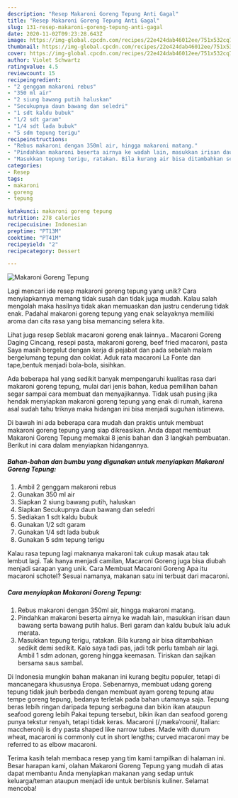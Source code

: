 ```yaml
---
description: "Resep Makaroni Goreng Tepung Anti Gagal"
title: "Resep Makaroni Goreng Tepung Anti Gagal"
slug: 131-resep-makaroni-goreng-tepung-anti-gagal
date: 2020-11-02T09:23:28.643Z
image: https://img-global.cpcdn.com/recipes/22e424dab46012ee/751x532cq70/makaroni-goreng-tepung-foto-resep-utama.jpg
thumbnail: https://img-global.cpcdn.com/recipes/22e424dab46012ee/751x532cq70/makaroni-goreng-tepung-foto-resep-utama.jpg
cover: https://img-global.cpcdn.com/recipes/22e424dab46012ee/751x532cq70/makaroni-goreng-tepung-foto-resep-utama.jpg
author: Violet Schwartz
ratingvalue: 4.5
reviewcount: 15
recipeingredient:
- "2 genggam makaroni rebus"
- "350 ml air"
- "2 siung bawang putih haluskan"
- "Secukupnya daun bawang dan seledri"
- "1 sdt kaldu bubuk"
- "1/2 sdt garam"
- "1/4 sdt lada bubuk"
- "5 sdm tepung terigu"
recipeinstructions:
- "Rebus makaroni dengan 350ml air, hingga makaroni matang."
- "Pindahkan makaroni beserta airnya ke wadah lain, masukkan irisan daun bawang serta bawang putih halus. Beri garam dan kaldu bubuk lalu aduk merata."
- "Masukkan tepung terigu, ratakan. Bila kurang air bisa ditambahkan sedikit demi sedikit. Kalo saya tadi pas, jadi tdk perlu tambah air lagi. Ambil 1 sdm adonan, goreng hingga keemasan. Tiriskan dan sajikan bersama saus sambal."
categories:
- Resep
tags:
- makaroni
- goreng
- tepung

katakunci: makaroni goreng tepung 
nutrition: 278 calories
recipecuisine: Indonesian
preptime: "PT13M"
cooktime: "PT41M"
recipeyield: "2"
recipecategory: Dessert

---
```



![Makaroni Goreng Tepung](https://img-global.cpcdn.com/recipes/22e424dab46012ee/751x532cq70/makaroni-goreng-tepung-foto-resep-utama.jpg)

Lagi mencari ide resep makaroni goreng tepung yang unik? Cara menyiapkannya memang tidak susah dan tidak juga mudah. Kalau salah mengolah maka hasilnya tidak akan memuaskan dan justru cenderung tidak enak. Padahal makaroni goreng tepung yang enak selayaknya memiliki aroma dan cita rasa yang bisa memancing selera kita.

Lihat juga resep Seblak macaroni goreng enak lainnya.. Macaroni Goreng Daging Cincang, resepi pasta, makaroni goreng, beef fried macaroni, pasta Saya masih bergelut dengan kerja di pejabat dan pada sebelah malam bergelumang tepung dan coklat. Aduk rata macaroni La Fonte dan tape,bentuk menjadi bola-bola, sisihkan.

Ada beberapa hal yang sedikit banyak mempengaruhi kualitas rasa dari makaroni goreng tepung, mulai dari jenis bahan, kedua pemilihan bahan segar sampai cara membuat dan menyajikannya. Tidak usah pusing jika hendak menyiapkan makaroni goreng tepung yang enak di rumah, karena asal sudah tahu triknya maka hidangan ini bisa menjadi suguhan istimewa.


Di bawah ini ada beberapa cara mudah dan praktis untuk membuat makaroni goreng tepung yang siap dikreasikan. Anda dapat membuat Makaroni Goreng Tepung memakai 8 jenis bahan dan 3 langkah pembuatan. Berikut ini cara dalam menyiapkan hidangannya.

<!--inarticleads1-->

##### Bahan-bahan dan bumbu yang digunakan untuk menyiapkan Makaroni Goreng Tepung:

1. Ambil 2 genggam makaroni rebus
1. Gunakan 350 ml air
1. Siapkan 2 siung bawang putih, haluskan
1. Siapkan Secukupnya daun bawang dan seledri
1. Sediakan 1 sdt kaldu bubuk
1. Gunakan 1/2 sdt garam
1. Gunakan 1/4 sdt lada bubuk
1. Gunakan 5 sdm tepung terigu


Kalau rasa tepung lagi maknanya makaroni tak cukup masak atau tak lembut lagi. Tak hanya menjadi camilan, Macaroni Goreng juga bisa diubah menjadi sarapan yang unik. Cara Membuat Macaroni Goreng Apa itu macaroni schotel? Sesuai namanya, makanan satu ini terbuat dari macaroni. 

<!--inarticleads2-->

##### Cara menyiapkan Makaroni Goreng Tepung:

1. Rebus makaroni dengan 350ml air, hingga makaroni matang.
1. Pindahkan makaroni beserta airnya ke wadah lain, masukkan irisan daun bawang serta bawang putih halus. Beri garam dan kaldu bubuk lalu aduk merata.
1. Masukkan tepung terigu, ratakan. Bila kurang air bisa ditambahkan sedikit demi sedikit. Kalo saya tadi pas, jadi tdk perlu tambah air lagi. Ambil 1 sdm adonan, goreng hingga keemasan. Tiriskan dan sajikan bersama saus sambal.


Di Indonesia mungkin bahan makanan ini kurang begitu populer, tetapi di mancanegara khususnya Eropa. Sebenarnya, membuat udang goreng tepung tidak jauh berbeda dengan membuat ayam goreng tepung atau tempe goreng tepung, bedanya terletak pada bahan utamanya saja. Tepung beras lebih ringan daripada tepung serbaguna dan bikin ikan ataupun seafood goreng lebih Pakai tepung tersebut, bikin ikan dan seafood goreng punya tekstur renyah, tetapi tidak keras. Macaroni (/ˌmækəˈroʊni/, Italian: maccheroni) is dry pasta shaped like narrow tubes. Made with durum wheat, macaroni is commonly cut in short lengths; curved macaroni may be referred to as elbow macaroni. 

Terima kasih telah membaca resep yang tim kami tampilkan di halaman ini. Besar harapan kami, olahan Makaroni Goreng Tepung yang mudah di atas dapat membantu Anda menyiapkan makanan yang sedap untuk keluarga/teman ataupun menjadi ide untuk berbisnis kuliner. Selamat mencoba!
